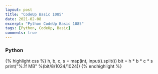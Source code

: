 ```yaml
---
layout: post
title: "CodeUp Basic 1085"
date: 2021-02-08
excerpt: "Python CodeUp Basic 1085"
tags: [Python, CodeUp, Basic]
comments: true
---
```


### Python
{% highlight css %}
h, b, c, s = map(int, input().split())
bit = h * b * c * s
print("%.1f MB" %(bit/8/1024/1024))
{% endhighlight %}